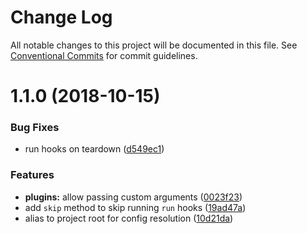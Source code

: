 # Change Log

All notable changes to this project will be documented in this file.
See [Conventional Commits](https://conventionalcommits.org) for commit guidelines.

# 1.1.0 (2018-10-15)


### Bug Fixes

* run hooks on teardown ([d549ec1](https://github.com/researchgate/spire/commit/d549ec1))


### Features

* **plugins:** allow passing custom arguments ([0023f23](https://github.com/researchgate/spire/commit/0023f23))
* add `skip` method to skip running `run` hooks ([19ad47a](https://github.com/researchgate/spire/commit/19ad47a))
* alias <rootDir> to project root for config resolution ([10d21da](https://github.com/researchgate/spire/commit/10d21da))

